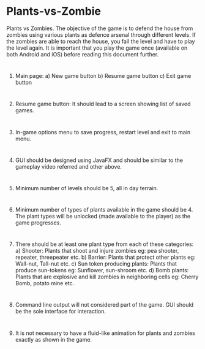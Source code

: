 # Plants-vs-Zombie
Plants vs Zombies. The objective of the game is to
defend the house from zombies using various plants as defence arsenal through different levels.
If the zombies are able to reach the house, you fail the level and have to play the level again. It is
important that you play the game once (available on both Android and iOS) before reading this
document further.

#
  1) Main page:
  a) New game button
  b) Resume game button
  c) Exit game button
#
  2) Resume game button: It should lead to a screen showing list of saved games.
#
  3) In-game options menu to save progress, restart level and exit to main menu.
#
  4) GUI should be designed using JavaFX and should be similar to the gameplay video
    referred and other above.

#
  5) Minimum number of levels should be 5, all in day terrain.
#
  6) Minimum number of types of plants available in the game should be 4. The plant types
    will be unlocked (made available to the player) as the game progresses.
#
  7) There should be at least one plant type from each of these categories:
    a) Shooter: Plants that shoot and injure zombies eg: pea shooter, repeater,
      threepeater etc.
    b) Barrier: Plants that protect other plants eg: Wall-nut, Tall-nut etc.
    c) Sun token producing plants: Plants that produce sun-tokens eg: Sunflower,
      sun-shroom etc.
    d) Bomb plants: Plants that are explosive and kill zombies in neighboring cells eg:
      Cherry Bomb, potato mine etc.

#
  8) Command line output will not considered part of the game. GUI should be the sole
      interface for interaction.
#
  9) It is not necessary to have a fluid-like animation for plants and zombies exactly as shown
      in the game.
